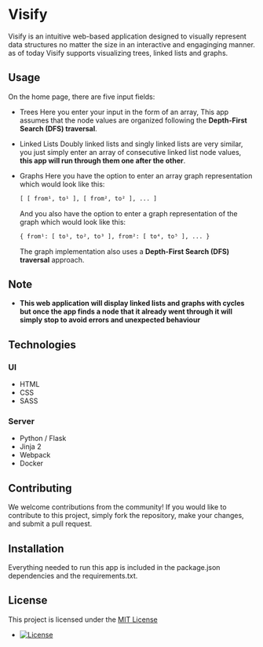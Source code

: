 # Visify

Visify is an intuitive web-based application designed to visually represent data structures no matter the size in an interactive and engaginging manner. as of today Visify supports visualizing trees, linked lists and graphs.

## Usage

On the home page, there are five input fields:
- Trees
    Here you enter your input in the form of an array, This app assumes that the node values are organized following the **Depth-First Search (DFS) traversal**.

- Linked Lists
    Doubly linked lists and singly linked lists are very similar, you just simply enter an array of consecutive linked list node values, **this app will run through them one after the other**.

- Graphs
    Here you have the option to enter an array graph representation which would look like this:
    ```python
    [ [ from¹, to¹ ], [ from², to² ], ... ]
    ```

    And you also have the option to enter a graph representation of the graph which would look like this:
    ```python
    { from¹: [ to¹, to², to³ ], from²: [ to⁴, to⁵ ], ... }
    ```
    The graph implementation also uses a **Depth-First Search (DFS) traversal** approach.

## Note

- **This web application will display linked lists and graphs with cycles but once the app finds a node that it already went through it will simply stop to avoid errors and unexpected behaviour**

## Technologies
### UI
- HTML
- CSS
- SASS

### Server
- Python / Flask
- Jinja 2
- Webpack
- Docker

## Contributing

We welcome contributions from the community! If you would like to contribute to this project, simply fork the repository, make your changes, and submit a pull request.

## Installation

Everything needed to run this app is included in the package.json dependencies and the requirements.txt.

## License

This project is licensed under the [MIT License](https://opensource.org/licenses/MIT)

- [![License](https://img.shields.io/badge/license-MIT-blue.svg)](https://opensource.org/licenses/MIT)
